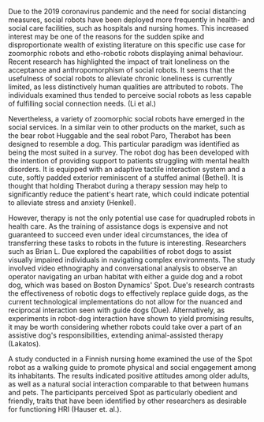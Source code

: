 Due to the 2019 coronavirus pandemic and the need for social distancing measures, social robots have been deployed more frequently in health- and social care facilities, such as hospitals and nursing homes. This increased interest may be one of the reasons for the sudden spike and disproportionate wealth of existing literature on this specific use case for zoomorphic robots and etho-robotic robots displaying animal behaviour. Recent research has highlighted the impact of trait loneliness on the acceptance and anthropomorphism of social robots. It seems that the usefulness of social robots to alleviate chronic loneliness is currently limited, as less distinctively human qualities are attributed to robots. The individuals examined thus tended to perceive social robots as less capable of fulfilling social connection needs. (Li et al.)

Nevertheless, a variety of zoomorphic social robots have emerged in the social services. In a similar vein to other products on the market, such as the bear robot Huggable and the seal robot Paro, Therabot has been designed to resemble a dog. This particular paradigm was identified as being the most suited in a survey. The robot dog has been developed with the intention of providing support to patients struggling with mental health disorders. It is equipped with an adaptive tactile interaction system and a cute, softly padded exterior reminiscent of a stuffed animal (Bethel). It is thought that holding Therabot during a therapy session may help to significantly reduce the patient's heart rate, which could indicate potential to alleviate stress and anxiety (Henkel).

However, therapy is not the only potential use case for quadrupled robots in health care. As the training of assistance  dogs is expensive and not guaranteed to succeed even under ideal circumstances, the idea of transferring these tasks to robots in the future is interesting.
Researchers such as Brian L. Due explored the capabilities of robot dogs to assist visually impaired individuals in navigating complex environments. The study involved video ethnography and conversational analysis to observe an operator navigating an urban habitat with either a guide dog and a robot dog, which was based on Boston Dynamics' Spot.
Due's research contrasts the effectiveness of robotic dogs to effectively replace guide dogs, as the current technological implementations do not allow for the nuanced and reciprocal interaction seen with guide dogs (Due). Alternatively, as experiments in robot-dog interaction have shown to yield promising results, it may be worth considering whether robots could take over a part of an assistive dog's responsibilities, extending animal-assisted therapy (Lakatos).

A study conducted in a Finnish nursing home examined the use of the Spot robot as a walking guide to promote physical and social engagement among its inhabitants. The results indicated positive attitudes among older adults, as well as a natural social interaction comparable to that between humans and pets. The participants perceived Spot as particularly obedient and friendly, traits that have been identified by other researchers as desirable for functioning HRI (Hauser et. al.).